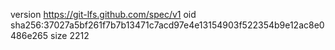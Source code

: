 version https://git-lfs.github.com/spec/v1
oid sha256:37027a5bf261f7b7b13471c7acd97e4e13154903f522354b9e12ac8e0486e265
size 2212
